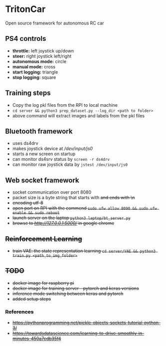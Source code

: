 # TritonCar
Open source framework for autonomous RC car

## PS4 controls
 - **throttle:** left joystick up/down
 - **steer:** right joystick left/right
 - **autonomous mode:** circle
 - **manual mode:** cross
 - **start logging:** triangle
 - **stop logging:** square 

## Training steps
 - Copy the log pkl files from the RPI to local machine
 - `cd server && python3 prep_dataset.py --log_dir <path to folder>`
 - above command will extract images and labels from the pkl files

## Bluetooth framework
 - uses ds4drv
 - makes joystick device at */dev/input/js0*
 - starts a new screen on startup
 - can monitor ds4srv status by `screen -r ds4drv`
 - can monitor raw joystick data by `jstest /dev/input/js0`

## Web socket framework
 - socket communication over port 8080
 - packet size is a byte string that starts with <S> and ends with \n
 - encoding utf-8
 - open port on RPI with the commend `sudo ufw allow 8090 && sudo ufw enable && sudo reboot`
 - launch server on the laptop `python3 laptop/bt_server.py`
 - browse to *http://127.0.0.1:5000/* in google chrome


## Reinforcement Learning
 - train VAE: the state representation learning `cd server/VAE && python3 train.py <path_to_img_folder>`


## TODO
 - docker image for raspberry pi
 - docker image for training server - pytorch and keras versions
 - inference mode switching between keras and pytorch
 - added setup steps

 ### References
  - https://pythonprogramming.net/pickle-objects-sockets-tutorial-python-3/
  - https://towardsdatascience.com/learning-to-drive-smoothly-in-minutes-450a7cdb35f4